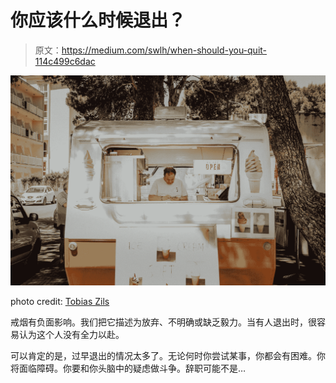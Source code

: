 # 你应该什么时候退出？

> 原文：<https://medium.com/swlh/when-should-you-quit-114c499c6dac>

![](img/24985273be1d69caa6f8e9f1958bd57b.png)

photo credit: [Tobias Zils](https://unsplash.com/@herrzett)

戒烟有负面影响。我们把它描述为放弃、不明确或缺乏毅力。当有人退出时，很容易认为这个人没有全力以赴。

可以肯定的是，过早退出的情况太多了。无论何时你尝试某事，你都会有困难。你将面临障碍。你要和你头脑中的疑虑做斗争。辞职可能不是…